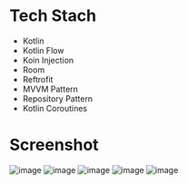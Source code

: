 # Tech Stach
- Kotlin
- Kotlin Flow
- Koin Injection
- Room
- Reftrofit
- MVVM Pattern
- Repository Pattern
- Kotlin Coroutines

# Screenshot
![image](https://github.com/shaqna/Meal-Recipe/assets/85094525/72c81688-1069-480d-b1ce-1a3c299194a4)
![image](https://github.com/shaqna/Meal-Recipe/assets/85094525/42c2771c-6e24-41dc-b108-6b39991e6174)
![image](https://github.com/shaqna/Meal-Recipe/assets/85094525/1df838d4-d606-4394-bd3f-e2e9eb00754c)
![image](https://github.com/shaqna/Meal-Recipe/assets/85094525/0b2875f8-17d9-4405-af63-07d6a9723e2b)
![image](https://github.com/shaqna/Meal-Recipe/assets/85094525/26ddb875-7812-485d-b47c-70c0f22ebf84)



